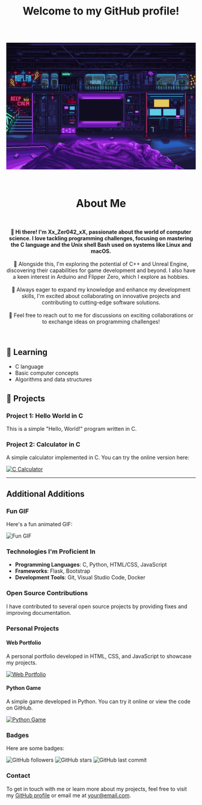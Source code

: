 <h1 align="center">Welcome to my GitHub profile!</h1>

<br><br>

![Bienvenue](images/scifi_room.gif)

<br>

<h1 align="center"> About Me</h1>
<br>
<p align="center">
  <b>👋 Hi there! I'm Xx_Zer042_xX, passionate about the world of computer science. I love tackling programming challenges, focusing on mastering the C language and the Unix shell Bash used on systems like Linux and macOS.</b><br>
  <br>🌟 Alongside this, I'm exploring the potential of C++ and Unreal Engine, discovering their capabilities for game development and beyond. I also have a keen interest in Arduino and Flipper Zero, which I explore as hobbies.<br>
  <br>🔧 Always eager to expand my knowledge and enhance my development skills, I'm excited about collaborating on innovative projects and contributing to cutting-edge software solutions.<br>
  <br>🚀 Feel free to reach out to me for discussions on exciting collaborations or to exchange ideas on programming challenges!
</p>

<br>

## 🌱 Learning

- C language
- Basic computer concepts
- Algorithms and data structures

## 🚀 Projects

### Project 1: Hello World in C

This is a simple "Hello, World!" program written in C.

### Project 2: Calculator in C

A simple calculator implemented in C. You can try the online version here:

[![C Calculator](https://example.com/calculator-screenshot.png)](https://your-username.github.io/calculator)

---

## Additional Additions

### Fun GIF

Here's a fun animated GIF:

![Fun GIF](https://media.giphy.com/media/YOUR-GIF-URL/giphy.gif)

### Technologies I'm Proficient In

- **Programming Languages**: C, Python, HTML/CSS, JavaScript
- **Frameworks**: Flask, Bootstrap
- **Development Tools**: Git, Visual Studio Code, Docker

### Open Source Contributions

I have contributed to several open source projects by providing fixes and improving documentation.

### Personal Projects

#### Web Portfolio

A personal portfolio developed in HTML, CSS, and JavaScript to showcase my projects.

[![Web Portfolio](https://example.com/portfolio-screenshot.png)](https://your-username.github.io/portfolio)

#### Python Game

A simple game developed in Python. You can try it online or view the code on GitHub.

[![Python Game](https://example.com/game-screenshot.png)](https://github.com/your-username/game-python)

### Badges

Here are some badges:

![GitHub followers](https://img.shields.io/github/followers/your-username?style=social)
![GitHub stars](https://img.shields.io/github/stars/your-username/project?style=social)
![GitHub last commit](https://img.shields.io/github/last-commit/your-username/project)

### Contact

To get in touch with me or learn more about my projects, feel free to visit my [GitHub profile](https://github.com/your-username) or email me at your@email.com.
